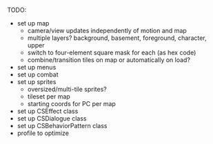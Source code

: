 TODO:

- set up map
    - camera/view updates independently of motion and map
    - multiple layers?
        background, basement, foreground, character, upper
    - switch to four-element square mask for each (as hex code)
    - combine/transition tiles on map or automatically on load?
- set up menus
- set up combat
- set up sprites
    - oversized/multi-tile sprites?
    - tileset per map
    - starting coords for PC per map
- set up CSEffect class
- set up CSDialogue class
- set up CSBehaviorPattern class
- profile to optimize
